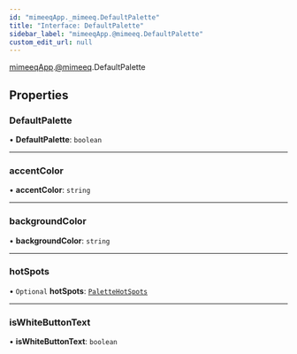 ```yaml
---
id: "mimeeqApp._mimeeq.DefaultPalette"
title: "Interface: DefaultPalette"
sidebar_label: "mimeeqApp.@mimeeq.DefaultPalette"
custom_edit_url: null
---
```


[mimeeqApp](../modules/mimeeqApp.md).[@mimeeq](../namespaces/mimeeqApp._mimeeq.md).DefaultPalette

## Properties

### DefaultPalette

• **DefaultPalette**: `boolean`

___

### accentColor

• **accentColor**: `string`

___

### backgroundColor

• **backgroundColor**: `string`

___

### hotSpots

• `Optional` **hotSpots**: [`PaletteHotSpots`](mimeeqApp._mimeeq.PaletteHotSpots.md)

___

### isWhiteButtonText

• **isWhiteButtonText**: `boolean`
